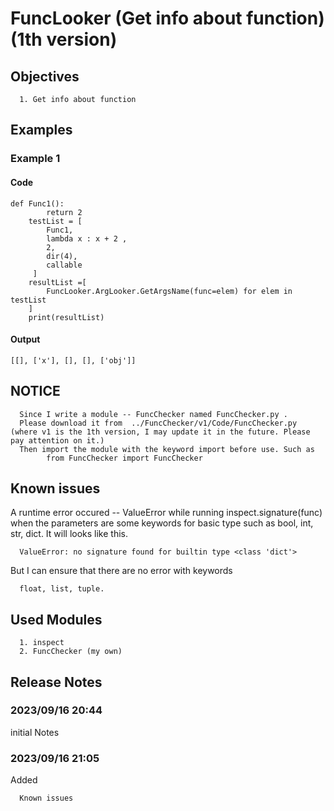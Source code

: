 # FuncLooker (Get info about function) (1th version)
## Objectives
      1. Get info about function
## Examples
### Example 1
#### Code
    def Func1():
            return 2
        testList = [
            Func1,
            lambda x : x + 2 , 
            2,
            dir(4),
            callable
         ]
        resultList =[
            FuncLooker.ArgLooker.GetArgsName(func=elem) for elem in testList
        ]
        print(resultList)
#### Output
    [[], ['x'], [], [], ['obj']]
## NOTICE
      Since I write a module -- FuncChecker named FuncChecker.py . 
      Please download it from  ../FuncChecker/v1/Code/FuncChecker.py (where v1 is the 1th version, I may update it in the future. Please pay attention on it.)
      Then import the module with the keyword import before use. Such as
            from FuncChecker import FuncChecker    
## Known issues
A runtime error occured -- ValueError while running inspect.signature(func) when the parameters are some keywords for basic type such as bool, int, str, dict. It will looks like this.

      ValueError: no signature found for builtin type <class 'dict'>

But I can ensure that there are no error with keywords 

      float, list, tuple.
      
## Used Modules
      1. inspect
      2. FuncChecker (my own)
## Release Notes
### 2023/09/16 20:44
initial Notes
### 2023/09/16 21:05
Added
       
      Known issues
